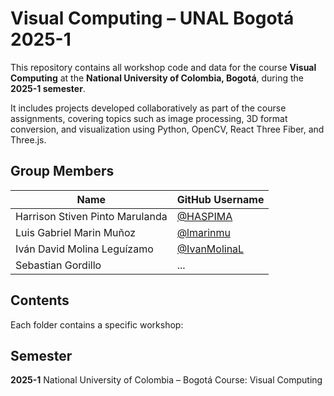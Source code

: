 # Visual Computing – UNAL Bogotá 2025-1

This repository contains all workshop code and data for the course **Visual Computing** at the **National University of Colombia, Bogotá**, during the **2025-1 semester**.

It includes projects developed collaboratively as part of the course assignments, covering topics such as image processing, 3D format conversion, and visualization using Python, OpenCV, React Three Fiber, and Three.js.

## Group Members

| Name                            | GitHub Username                                |
|---------------------------------|------------------------------------------------|
| Harrison Stiven Pinto Marulanda | [@HASPIMA](https://github.com/HASPIMA)         |
| Luis Gabriel Marin Muñoz        | [@lmarinmu](https://github.com/lmarinmu)       |        |
| Iván David Molina Leguízamo     | [@IvanMolinaL](https://github.com/IvanMolinaL) |
| Sebastian Gordillo              | ...  |

## Contents

Each folder contains a specific workshop:

## Semester

**2025-1**
National University of Colombia – Bogotá
Course: Visual Computing
